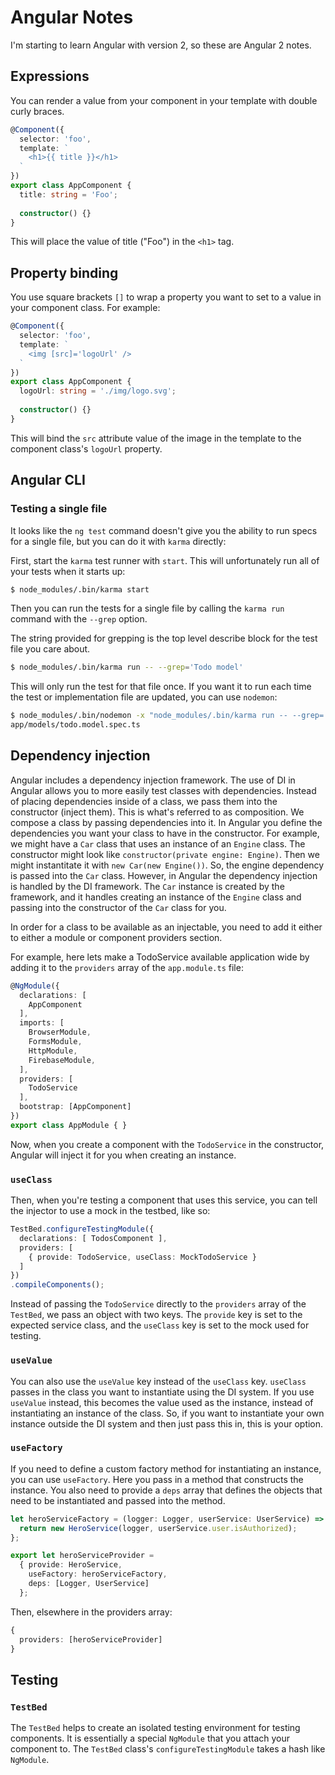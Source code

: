 # Angular Notes

I'm starting to learn Angular with version 2, so these are Angular 2 notes.

## Expressions

You can render a value from your component in your template with double curly braces.

```typescript
@Component({
  selector: 'foo',
  template: `
    <h1>{{ title }}</h1>
  `
})
export class AppComponent {
  title: string = 'Foo';
  
  constructor() {}
}
```

This will place the value of title ("Foo") in the `<h1>` tag.

## Property binding

You use square brackets `[]` to wrap a property you want to set to a value in your component class.  For example:

```typescript
@Component({
  selector: 'foo',
  template: `
    <img [src]='logoUrl' />
  `
})
export class AppComponent {
  logoUrl: string = './img/logo.svg';
  
  constructor() {}
}
```

This will bind the `src` attribute value of the image in the template to the component class's `logoUrl` property.

## Angular CLI

### Testing a single file

It looks like the `ng test` command doesn't give you the ability to run specs for a single file, but you can do it with `karma` directly:

First, start the `karma` test runner with `start`.  This will unfortunately run all of your tests when it starts up:

```bash
$ node_modules/.bin/karma start
```

Then you can run the tests for a single file by calling the `karma run` command with the `--grep` option.  

The string provided for grepping is the top level describe block for the test file you care about.

```bash
$ node_modules/.bin/karma run -- --grep='Todo model'
```

This will only run the test for that file once.  If you want it to run each time the test or implementation file are updated, you can use `nodemon`:

```bash
$ node_modules/.bin/nodemon -x "node_modules/.bin/karma run -- --grep='Todo model'" -w src/app/models/todo.model.ts -w src/
app/models/todo.model.spec.ts
```

## Dependency injection

Angular includes a dependency injection framework.  The use of DI in Angular allows you to more easily test classes with dependencies.  Instead of placing dependencies inside of a class, we pass them into the constructor (inject them).  This is what's referred to as composition.  We compose a class by passing dependencies into it.  In Angular you define the dependencies you want your class to have in the constructor.  For example, we might have a `Car` class that uses an instance of an `Engine` class.  The constructor might look like `constructor(private engine: Engine)`.  Then we might instantitate it with `new Car(new Engine())`.  So, the engine dependency is passed into the `Car` class.  However, in Angular the dependency injection is handled by the DI framework.  The `Car` instance is created by the framework, and it handles creating an instance of the `Engine` class and passing into the constructor of the `Car` class for you.

In order for a class to be available as an injectable, you need to add it either to either a module or component providers section.

For example, here lets make a TodoService available application wide by adding it to the `providers` array of the `app.module.ts` file:

```typescript
@NgModule({
  declarations: [
    AppComponent
  ],
  imports: [
    BrowserModule,
    FormsModule,
    HttpModule,
    FirebaseModule,
  ],
  providers: [
    TodoService
  ],
  bootstrap: [AppComponent]
})
export class AppModule { }
```

Now, when you create a component with the `TodoService` in the constructor, Angular will inject it for you when creating an instance.

### `useClass`

Then, when you're testing a component that uses this service, you can tell the injector to use a mock in the testbed, like so:

```typescript
TestBed.configureTestingModule({
  declarations: [ TodosComponent ],
  providers: [
    { provide: TodoService, useClass: MockTodoService }
  ]
})
.compileComponents();
```

Instead of passing the `TodoService` directly to the `providers` array of the `TestBed`, we pass an object with two keys.  The `provide` key is set to the expected service class, and the `useClass` key is set to the mock used for testing.

### `useValue`

You can also use the `useValue` key instead of the `useClass` key.  `useClass` passes in the class you want to instantiate using the DI system.  If you use `useValue` instead, this becomes the value used as the instance, instead of instantiating an instance of the class.  So, if you want to instantiate your own instance outside the DI system and then just pass this in, this is your option.

### `useFactory`

If you need to define a custom factory method for instantiating an instance, you can use `useFactory`.  Here you pass in a method that constructs the instance.  You also need to provide a `deps` array that defines the objects that need to be instantiated and passed into the method.

```typescript
let heroServiceFactory = (logger: Logger, userService: UserService) => {
  return new HeroService(logger, userService.user.isAuthorized);
};

export let heroServiceProvider =
  { provide: HeroService,
    useFactory: heroServiceFactory,
    deps: [Logger, UserService]
  };
```

Then, elsewhere in the providers array:

```typescript
{
  providers: [heroServiceProvider]
}
```

## Testing

### `TestBed`

The `TestBed` helps to create an isolated testing environment for testing components.  It is essentially a special `NgModule` that you attach your component to.  The `TestBed` class's `configureTestingModule` takes a hash like `NgModule`.


